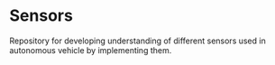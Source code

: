 # Sensors
Repository for developing understanding of different sensors used in autonomous vehicle by implementing them.

